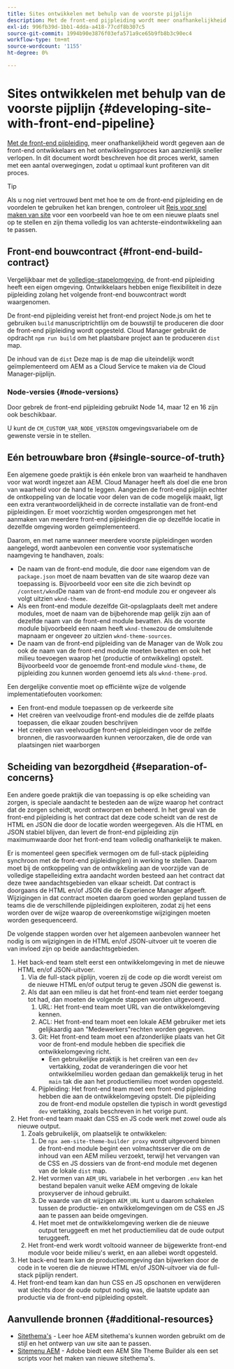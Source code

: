 ```yaml
---
title: Sites ontwikkelen met behulp van de voorste pijplijn
description: Met de front-end pijpleiding wordt meer onafhankelijkheid gegeven aan front-end ontwikkelaars en het ontwikkelingsproces kan aanzienlijk sneller worden. In dit document worden enkele specifieke aspecten beschreven van het constructieproces aan de voorzijde die moeten worden vermeld.
exl-id: 996fb39d-1bb1-4dda-a418-77cdf8b307c5
source-git-commit: 1994b90e3876f03efa571a9ce65b9fb8b3c90ec4
workflow-type: tm+mt
source-wordcount: '1155'
ht-degree: 0%

---
```



# Sites ontwikkelen met behulp van de voorste pijplijn {#developing-site-with-front-end-pipeline}

[Met de front-end pijpleiding,](/help/implementing/cloud-manager/configuring-pipelines/introduction-ci-cd-pipelines.md#front-end) meer onafhankelijkheid wordt gegeven aan de front-end ontwikkelaars en het ontwikkelingsproces kan aanzienlijk sneller verlopen. In dit document wordt beschreven hoe dit proces werkt, samen met een aantal overwegingen, zodat u optimaal kunt profiteren van dit proces.

>[!TIP]
>
>Als u nog niet vertrouwd bent met hoe te om de front-end pijpleiding en de voordelen te gebruiken het kan brengen, controleer uit [Reis voor snel maken van site](/help/journey-sites/quick-site/overview.md) voor een voorbeeld van hoe te om een nieuwe plaats snel op te stellen en zijn thema volledig los van achterste-eindontwikkeling aan te passen.

## Front-end bouwcontract {#front-end-build-contract}

Vergelijkbaar met de [volledige-stapelomgeving,](/help/implementing/cloud-manager/getting-access-to-aem-in-cloud/build-environment-details.md) de front-end pijpleiding heeft een eigen omgeving. Ontwikkelaars hebben enige flexibiliteit in deze pijpleiding zolang het volgende front-end bouwcontract wordt waargenomen.

De front-end pijpleiding vereist het front-end project Node.js om het te gebruiken `build` manuscriptrichtlijn om de bouwstijl te produceren die door de front-end pijpleiding wordt opgesteld. Cloud Manager gebruikt de opdracht `npm run build` om het plaatsbare project aan te produceren `dist` map.

De inhoud van de `dist` Deze map is de map die uiteindelijk wordt geïmplementeerd om AEM as a Cloud Service te maken via de Cloud Manager-pijplijn.

### Node-versies {#node-versions}

Door gebrek de front-end pijpleiding gebruikt Node 14, maar 12 en 16 zijn ook beschikbaar.

U kunt de `CM_CUSTOM_VAR_NODE_VERSION` omgevingsvariabele om de gewenste versie in te stellen.

## Eén betrouwbare bron {#single-source-of-truth}

Een algemene goede praktijk is één enkele bron van waarheid te handhaven voor wat wordt ingezet aan AEM. Cloud Manager heeft als doel die ene bron van waarheid voor de hand te leggen. Aangezien de front-end pijplijn echter de ontkoppeling van de locatie voor delen van de code mogelijk maakt, ligt een extra verantwoordelijkheid in de correcte installatie van de front-end pijpleidingen. Er moet voorzichtig worden omgesprongen met het aanmaken van meerdere front-end pijpleidingen die op dezelfde locatie in dezelfde omgeving worden geïmplementeerd.

Daarom, en met name wanneer meerdere voorste pijpleidingen worden aangelegd, wordt aanbevolen een conventie voor systematische naamgeving te handhaven, zoals:

* De naam van de front-end module, die door `name` eigendom van de `package.json` moet de naam bevatten van de site waarop deze van toepassing is. Bijvoorbeeld voor een site die zich bevindt op `/content/wknd`De naam van de front-end module zou er ongeveer als volgt uitzien `wknd-theme`.
* Als een front-end module dezelfde Git-opslagplaats deelt met andere modules, moet de naam van de bijbehorende map gelijk zijn aan of dezelfde naam van de front-end module bevatten. Als de voorste module bijvoorbeeld een naam heeft `wknd-theme`zou de omsluitende mapnaam er ongeveer zo uitzien `wknd-theme-sources`.
* De naam van de front-end pijpleiding van de Manager van de Wolk zou ook de naam van de front-end module moeten bevatten en ook het milieu toevoegen waarop het (productie of ontwikkeling) opstelt. Bijvoorbeeld voor de genoemde front-end module `wknd-theme`, de pijpleiding zou kunnen worden genoemd iets als `wknd-theme-prod`.

Een dergelijke conventie moet op efficiënte wijze de volgende implementatiefouten voorkomen:

* Een front-end module toepassen op de verkeerde site
* Het creëren van veelvoudige front-end modules die de zelfde plaats toepassen, die elkaar zouden beschrijven
* Het creëren van veelvoudige front-end pijpleidingen voor de zelfde bronnen, die rasvoorwaarden kunnen veroorzaken, die de orde van plaatsingen niet waarborgen

## Scheiding van bezorgdheid {#separation-of-concerns}

Een andere goede praktijk die van toepassing is op elke scheiding van zorgen, is speciale aandacht te besteden aan de wijze waarop het contract dat de zorgen scheidt, wordt ontworpen en beheerd. In het geval van de front-end pijpleiding is het contract dat deze code scheidt van de rest de HTML en JSON die door de locatie worden weergegeven. Als die HTML en JSON stabiel blijven, dan levert de front-end pijpleiding zijn maximumwaarde door het front-end team volledig onafhankelijk te maken.

Er is momenteel geen specifiek vermogen om de full-stack pijpleiding synchroon met de front-end pijpleiding(en) in werking te stellen. Daarom moet bij de ontkoppeling van de ontwikkeling aan de voorzijde van de volledige stapelleiding extra aandacht worden besteed aan het contract dat deze twee aandachtsgebieden van elkaar scheidt. Dat contract is doorgaans de HTML en/of JSON die de Experience Manager afgeeft. Wijzigingen in dat contract moeten daarom goed worden gepland tussen de teams die de verschillende pijpleidingen exploiteren, zodat zij het eens worden over de wijze waarop de overeenkomstige wijzigingen moeten worden gesequenceerd.

De volgende stappen worden over het algemeen aanbevolen wanneer het nodig is om wijzigingen in de HTML en/of JSON-uitvoer uit te voeren die van invloed zijn op beide aandachtsgebieden.

1. Het back-end team stelt eerst een ontwikkelomgeving in met de nieuwe HTML en/of JSON-uitvoer.
   1. Via de full-stack pijplijn, voeren zij de code op die wordt vereist om de nieuwe HTML en/of output terug te geven JSON die gewenst is.
   1. Als dat aan een milieu is dat het front-end team niet eerder toegang tot had, dan moeten de volgende stappen worden uitgevoerd.
      1. URL: Het front-end team moet URL van die ontwikkelomgeving kennen.
      1. ACL: Het front-end team moet een lokale AEM gebruiker met iets gelijkaardig aan &quot;Medewerkers&quot;rechten worden gegeven.
      1. Git: Het front-end team moet een afzonderlijke plaats van het Git voor de front-end module hebben die specifiek die ontwikkelomgeving richt.
         * Een gebruikelijke praktijk is het creëren van een `dev` vertakking, zodat de veranderingen die voor het ontwikkelmilieu worden gedaan dan gemakkelijk terug in het `main` tak die aan het productiemilieu moet worden opgesteld.
      1. Pijpleiding: Het front-end team moet een front-end pijpleiding hebben die aan de ontwikkelomgeving opstelt. Die pijpleiding zou de front-end module opstellen die typisch in wordt gevestigd `dev` vertakking, zoals beschreven in het vorige punt.
1. Het front-end team maakt dan CSS en JS code werk met zowel oude als nieuwe output.
   1. Zoals gebruikelijk, om plaatselijk te ontwikkelen:
      1. De `npx aem-site-theme-builder proxy` wordt uitgevoerd binnen de front-end module begint een volmachtsserver die om de inhoud van een AEM milieu verzoekt, terwijl het vervangen van de CSS en JS dossiers van de front-end module met degenen van de lokale `dist` map.
      1. Het vormen van `AEM_URL` variabele in het verborgen `.env` kan het bestand bepalen vanuit welke AEM omgeving de lokale proxyserver de inhoud gebruikt.
      1. De waarde van dit wijzigen `AEM_URL` kunt u daarom schakelen tussen de productie- en ontwikkelomgevingen om de CSS en JS aan te passen aan beide omgevingen.
      1. Het moet met de ontwikkelomgeving werken die de nieuwe output teruggeeft en met het productiemilieu dat de oude output teruggeeft.
   1. Het front-end werk wordt voltooid wanneer de bijgewerkte front-end module voor beide milieu&#39;s werkt, en aan allebei wordt opgesteld.
1. Het back-end team kan de productieomgeving dan bijwerken door de code in te voeren die de nieuwe HTML en/of JSON-uitvoer via de full-stack pijplijn rendert.
1. Het front-end team kan dan hun CSS en JS opschonen en verwijderen wat slechts door de oude output nodig was, die laatste update aan productie via de front-end pijpleiding opstelt.

## Aanvullende bronnen {#additional-resources}

* [Sitethema&#39;s](/help/sites-cloud/administering/site-creation/site-themes.md) - Leer hoe AEM sitethema&#39;s kunnen worden gebruikt om de stijl en het ontwerp van uw site aan te passen.
* [Sitemenu AEM](https://github.com/adobe/aem-site-theme-builder) - Adobe biedt een AEM Site Theme Builder als een set scripts voor het maken van nieuwe sitethema&#39;s.
